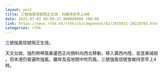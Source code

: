 ```yaml
---
layout: post
title: 三號強風信號現正生效　料維持至早上4時
date: 2022-07-03 00:00:27.000000000 +08:00
link: https://news.rthk.hk/rthk/ch/component/k2/1655921-20220703.htm
categories: rthk
---
```


三號強風信號現正生效。

天文台說，強烈熱帶風暴暹芭正向預料向西北移動，移入廣西內陸，並逐漸減弱 。但本港仍普遍吹強風，離岸及高地間中吹烈風，三號強風信號會維持至早上4時。
